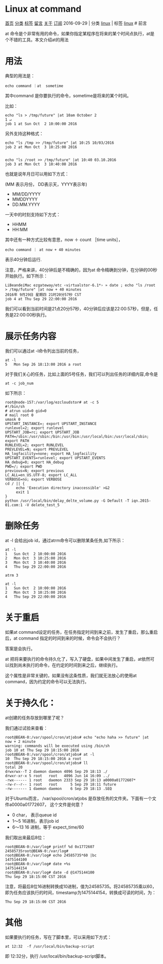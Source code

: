 # Linux at command

 [首页][0]  [分类][1]  [标签][2]  [留言][3]  [关于][4]  [订阅][5]  2016-09-29 | 分类 [linux][6] | 标签 [linux][7] # 前言

at 命令是个非常有用的命令，如果你指定某程序在将来的某个时间点执行，at是个不错的工具。本文介绍at的用法

# 用法

典型的用法是：

    echo command ｜at  sometime
    

其中command 是你要执行的命令，sometime是将来的某个时间。

比如：

    echo "ls > /tmp/future" |at 10am October 2                                                                 1 ↵
    job 1 at Sun Oct  2 10:00:00 2016
    

另外支持这种格式：

    echo "ls /tmp >> /tmp/future" |at 10:25 10/03/2016
    job 2 at Mon Oct  3 10:25:00 2016
    
    
    echo "ls /root >> /tmp/future" |at 10:40 03.10.2016
    job 3 at Mon Oct  3 10:40:00 2016
    

也就是说年月日可以用如下方式：

(MM 表示月份， DD表示天，YYYY表示年)

* MM/DD/YYYY
* MMDDYYYY
* DD.MM.YYYY

一天中的时刻支持如下方式：

* HHMM
* HH:MM

其中还有一种方式比较有意思，now ＋ count ［time units］，

    echo command ｜ at now + 40 minutes 
    

表示40分钟后运行.

注意，严格来讲，40分钟后是不精确的，因为at 命令精确到分钟，在分钟的00秒开始执行。如下所示：

    LiBeandeiMac ezgateway/etc ‹virtualstor-6.1*› » date ; echo "ls /root > /tmp/future" |at now + 40 minutes
    2016年 9月29日 星期四 21时20分57秒 CST
    job 4 at Thu Sep 29 22:00:00 2016
    

我们可以看到当前时间是21点20分57秒，40分钟后应该是22:00:57秒，但是，任务是22:00:00秒执行。

# 展示任务内容

我们可以通过at -l命令列出当前的任务，

    at -l
    5   Mon Sep 26 18:13:00 2016 a root
    

对于我们关心的任务，比如上面的5号任务，我们可以列出任务的详细内容,命令是

    at -c job_num
    

如下所示：

    root@node-157:/var/log/ezcloudstor# at -c 5
    #!/bin/sh
    # atrun uid=0 gid=0
    # mail root 0
    umask 0
    UPSTART_INSTANCE=; export UPSTART_INSTANCE
    runlevel=2; export runlevel
    UPSTART_JOB=rc; export UPSTART_JOB
    PATH=/sbin:/usr/sbin:/bin:/usr/bin:/usr/local/bin:/usr/local/sbin; export PATH
    RUNLEVEL=2; export RUNLEVEL
    PREVLEVEL=N; export PREVLEVEL
    HA_logfacility=none; export HA_logfacility
    UPSTART_EVENTS=runlevel; export UPSTART_EVENTS
    HA_debug=0; export HA_debug
    PWD=/; export PWD
    previous=N; export previous
    LC_ALL=en_US.UTF-8; export LC_ALL
    VERBOSE=no; export VERBOSE
    cd / || {
         echo 'Execution directory inaccessible' >&2
         exit 1
    }
    python /usr/local/bin/delay_delte_volume.py -G Default -T iqn.2015-01.com:1 -V delete_test_5 
    

# 删除任务

at -l 会给出job id，通过atrm命令可以删除某条任务,如下所示：

    at -l
    1   Sun Oct  2 10:00:00 2016
    2   Mon Oct  3 10:25:00 2016
    3   Mon Oct  3 10:40:00 2016
    4   Thu Sep 29 22:00:00 2016
    
    atrm 3
    
    at -l
    1   Sun Oct  2 10:00:00 2016
    2   Mon Oct  3 10:25:00 2016
    4   Thu Sep 29 22:00:00 2016
    

# 关于重启

如果at command设定的任务，在任务指定时间到来之前，发生了重启，那么重启后，at command 指定的时间到来的时候，命令会不会执行？

答案是会执行。

at 把将来要执行的命令持久化了，写入了硬盘，如果中间发生了重启，at依然可以找到尚未执行的命令，在约定的时间到来之后，继续执行。

这个属性是非常关键的，如果没有这条性质，我们就无法放心的使用at command，因为约定的命令可以无法执行。

# 关于持久化：

at创建的任务存放到哪里了呢？

我们通过试验来查看：

    root@BEAN-0:/var/spool/cron/atjobs# echo "echo haha >> future" |at  now + 2 minute
    warning: commands will be executed using /bin/sh
    job 10 at Thu Sep 29 18:15:00 2016
    root@BEAN-0:/var/spool/cron/atjobs# at -l
    10  Thu Sep 29 18:15:00 2016 a root
    root@BEAN-0:/var/spool/cron/atjobs# ll
    total 20
    drwxrwx--T 2 daemon daemon 4096 Sep 29 18:13 ./
    drwxr-xr-x 5 root   root   4096 Jun 14 16:09 ../
    -rwx------ 1 root   daemon 2333 Sep 29 18:13 a0000a01772607*
    -rw-r--r-- 1 root   root      5 Sep 29 18:11 future
    -rw------- 1 daemon daemon    6 Sep 29 18:13 .SEQ
    

对于Ubuntu而言， /var/spool/cron/atjobs 是存放任务的文件夹。下面有一个文件a0000a01772607， 这个文件是何意？

* 0 char， 表示queue id
* 1～5 16进制，表示job id
* 6～13 16 进制，等于 expect_time/60

我们取出来最后8位：

    root@BEAN-0:/var/log# printf %d 0x1772607
    24585735root@BEAN-0:/var/log# 
    root@BEAN-0:/var/log# echo 24585735*60 |bc
    1475144100
    root@BEAN-0:/var/log# date +%s
    1475144154
    root@BEAN-0:/var/log# date -d @1475144100
    Thu Sep 29 18:15:00 CST 2016
    

注意，将最后8位16进制转换成10进制，值为24585735。将24585735乘以60，即为任务应该执行的时间，timestamp为1475144154，转换成可读的时间，为：

    Thu Sep 29 18:15:00 CST 2016
    

# 其他

如果要执行的任务，写在了脚本里，可以采用如下方式：

    at 12:32  -f /usr/local/bin/backup-script
    

即 12:32分，执行 /usr/local/bin/backup-script脚本。

[0]: http://bean-li.github.io/
[1]: http://bean-li.github.io/categories/
[2]: http://bean-li.github.io/tags/
[3]: http://bean-li.github.io/guestbook/
[4]: http://bean-li.github.io/about/
[5]: http://bean-li.github.io/feed/
[6]: http://bean-li.github.io/categories/#linux
[7]: http://bean-li.github.io/tags/#linux